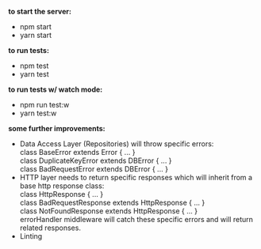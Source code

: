**to start the server:**
 - npm start
 - yarn start
  
**to run tests:**
 - npm test
 - yarn test
  
**to run tests w/ watch mode:**
 - npm run test:w
 - yarn test:w
  
**some further improvements:**
 - Data Access Layer (Repositories) will throw specific errors:  
   class BaseError extends Error { ... }  
   class DuplicateKeyError extends DBError { ... }  
   class BadRequestError extends DBError { ... }
 - HTTP layer needs to return specific responses which will inherit from a base http response class:  
   class HttpResponse { ... }  
   class BadRequestResponse extends HttpResponse { ... }  
   class NotFoundResponse extends HttpResponse { ... }  
   errorHandler middleware will catch these specific errors and will return related responses.
 - Linting
